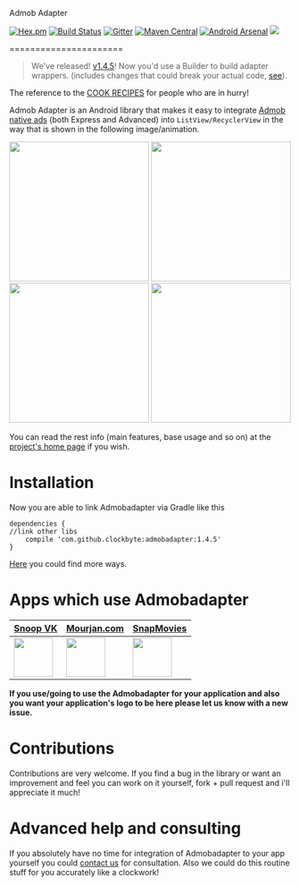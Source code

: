 Admob Adapter                               

[![Hex.pm](https://img.shields.io/hexpm/l/plug.svg)](http://www.apache.org/licenses/LICENSE-2.0)  [![Build Status](https://travis-ci.org/clockbyte/admobadapter.svg?branch=master)](https://travis-ci.org/clockbyte/admobadapter)  [![Gitter](https://badges.gitter.im/clockbyte/admobadapter.svg)](https://gitter.im/clockbyte/admobadapter?utm_source=badge&utm_medium=badge&utm_campaign=pr-badge)  [![Maven Central](https://maven-badges.herokuapp.com/maven-central/com.github.clockbyte/admobadapter/badge.svg)](https://maven-badges.herokuapp.com/maven-central/com.github.clockbyte/admobadapter)  [![Android Arsenal](https://img.shields.io/badge/Android%20Arsenal-Admobadapter-brightgreen.svg?style=flat)](https://android-arsenal.com/details/1/5706)  [![](https://img.shields.io/badge/API-14%2B-blue.svg?style=flat)](https://android-arsenal.com/api?level=14) 

======================

> We've released! [v1.4.5](https://github.com/clockbyte/admobadapter/releases/tag/v1.4.5)! Now you'd use a Builder to build adapter wrappers. (includes changes that could break your actual code, [see](https://github.com/clockbyte/admobadapter/wiki/Cookbook#the-recipe-3-for-a-recyclerview-scrolling-with-express-ads)).

The reference to the [COOK RECIPES](https://github.com/clockbyte/admobadapter/wiki/Cookbook) for people who are in hurry!

Admob Adapter is an Android library that makes it easy to integrate [Admob native ads](https://firebase.google.com/docs/admob/android/native) (both Express and Advanced) into ```ListView/RecyclerView``` in the way that is shown in the following image/animation.

 <img src="https://raw.githubusercontent.com/clockbyte/admobadapter/master/screenshots/device-2015-08-28-012121.png" width="250"> <img src="https://raw.githubusercontent.com/clockbyte/admobadapter/master/screenshots/Screenshot_20160809-183435.png" width="250">  <br/>  <img src="https://raw.githubusercontent.com/clockbyte/admobadapter/master/screenshots/ezgif.com-gif-maker.gif" width="250"> <img src="https://raw.githubusercontent.com/clockbyte/admobadapter/experimental/screenshots/device-2017-04-24-202814.png" width="250">

You can read the rest info (main features, base usage and so on) at the [project's home page](https://github.com/clockbyte/admobadapter/wiki/Home) if you wish.

# Installation
Now you are able to link Admobadapter via Gradle like this
```shell
dependencies {
//link other libs
    compile 'com.github.clockbyte:admobadapter:1.4.5'
}
```
[Here](https://github.com/clockbyte/admobadapter/wiki/Installation) you could find more ways.

# Apps which use Admobadapter

[**Snoop VK**](https://play.google.com/store/apps/details?id=com.clockbyte.vkgroupwatcher) | [**Mourjan.com**](https://play.google.com/store/apps/details?id=com.mourjan.classifieds) | [**SnapMovies**](https://play.google.com/store/apps/details?id=com.media.snap.movie)
--- | --- | ---
[<img src="https://lh3.googleusercontent.com/v5AhDqwCs1L9x4KA4mIsSbxXZ0jdUwFPf1ne2u6Ya7GRy2e1Ia97StLWTPVBV1b4rkw=w300-rw" width="70">](https://play.google.com/store/apps/details?id=com.clockbyte.vkgroupwatcher) | [<img src="https://lh6.ggpht.com/nWNwYHXynUmI-8zVF9RozbMtiyaW__2cvXOdx9Y_ggpiP8P3pe-XGdPpOUyCHIhFFGM=w300-rw" width="70">](https://play.google.com/store/apps/details?id=com.mourjan.classifieds) | [<img src="https://lh3.googleusercontent.com/qw3wsZsQYqueKLiIRmwtf7nq2k6EZREfYfG9RSkZyp-GAg18Jkfis_eoVrz5W6LIUw0=w300-rw" width="70">](https://play.google.com/store/apps/details?id=com.media.snap.movie)

**If you use/going to use the Admobadapter for your application and also you want your application's logo to be here please let us know with a new issue.**

# Contributions
Contributions are very welcome. If you find a bug in the library or want an improvement and feel you can work on it yourself, fork + pull request and i'll appreciate it much!

# Advanced help and consulting
If you absolutely have no time for integration of Admobadapter to your app yourself you could [contact us](http://www.clockbyte.ru) for consultation. Also we could do this routine stuff for you accurately like a clockwork!
